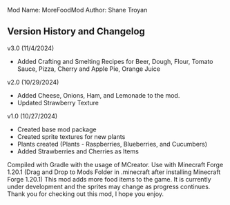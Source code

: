 
Mod Name: MoreFoodMod 
Author: Shane Troyan



Version History and Changelog
---------------------
v3.0 (11/4/2024)

- Added Crafting and Smelting Recipes for Beer, Dough, Flour, Tomato Sauce, Pizza, Cherry and Apple Pie, Orange Juice

v2.0 (10/29/2024)

- Added Cheese, Onions, Ham, and Lemonade to the mod.
- Updated Strawberry Texture

v1.0 (10/27/2024)
- Created base mod package
- Created sprite textures for new plants
- Plants created (Plants - Raspberries, Blueberries, and Cucumbers)
- Added Strawberries and Cherries as Items


Compiled with Gradle with the usage of MCreator. Use with Minecraft Forge 1.20.1 (Drag and Drop to Mods Folder in .minecraft after installing Minecraft Forge 1.20.1) This mod adds more food items to the game. It is currently under development and the sprites may change as progress continues. Thank you for checking out this mod, I hope you enjoy.

